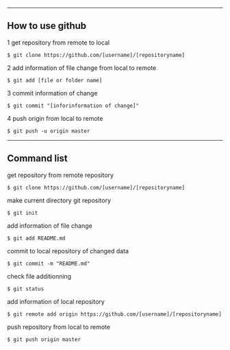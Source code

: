 ---------------------------------------------------------------------
How to use github
---------------------------------------------------------------------
1 get repository from remote to local

	$ git clone https://github.com/[username]/[repositoryname]

2 add information of file change from local to remote

	$ git add [file or folder name]

3 commit information of change 

	$ git commit "[inforinformation of change]"

4 push origin from local to remote

	$ git push -u origin master
---------------------------------------------------------------------
Command list
---------------------------------------------------------------------

get repository from remote repository

	$ git clone https://github.com/[username]/[repositoryname]

make current directory git repository

	$ git init

add information of file change

	$ git add README.md

commit to local repository of changed data

	$ git commit -m "README.md"

check file additionning

	$ git status

add information of local repository

	$ git remote add origin https://github.com/[username]/[repositoryname]

push repository from local to remote

	$ git push origin master


